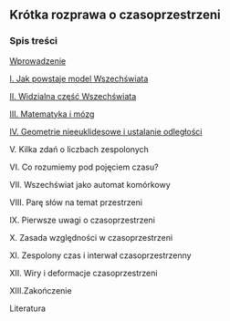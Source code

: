 ## Krótka rozprawa o czasoprzestrzeni

### Spis treści

[Wprowadzenie](wprowadzenie)

[I. Jak powstaje model Wszechświata](rozdzial1)

[II. Widzialna część Wszechświata](rozdzial2)

[III. Matematyka i mózg](rozdzial3)

[IV. Geometrie nieeuklidesowe i ustalanie odległości](rozdzial4)

V. Kilka zdań o liczbach zespolonych

VI. Co rozumiemy pod pojęciem czasu?

VII. Wszechświat jako automat komórkowy

VIII. Parę słów na temat przestrzeni

IX. Pierwsze uwagi o czasoprzestrzeni

X. Zasada względności w czasoprzestrzeni

XI. Zespolony czas i interwał czasoprzestrzenny

XII. Wiry i deformacje czasoprzestrzeni

XIII.Zakończenie

Literatura
